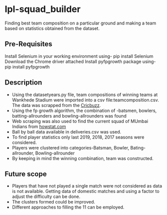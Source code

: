 # Ipl-squad_builder
Finding best team composition on a particular ground and making a team based on statistics obtained from the dataset.
## Pre-Requisites
Install Selenium in your working environment using- pip install Selenium
Download the Chrome driver attached
Install pyfpgrowth package using- pip install pyfpgrowth

## Description
* Using the datasetyears.py file, team compositions of winning teams at Wankhede Stadium were imported into a csv file:teamcomposition.csv. The data was scrapped from the [Cricbuzz](https://www.cricbuzz.com/).
* Using the fp growth algorithm, the combination of -batsmen, bowlers, batting-allrounders and bowling-allrounders was found
* Web scraping was also used to find the current squad of MUmbai Indians from [howstat.com](http://www.howstat.com/cricket/home.asp) 
* Ball by ball data available in deliveries.csv was used. 
* To find player statistics only last 2019, 2018, 2017 seasons were considered.
* Players were clustered into categories-Batsman, Bowler, Bating-allrounder, Bowling-allrounder
* By keeping in mind the winning combination, team was constructed.

## Future scope 
* Players that have not played a single match were not considered as data is not available. Getting data of domestic matches and using a factor to adjust the difficulty can be done.
* The clusters formed could be improved.
* Different approaches to filling the 11 can be employed.
